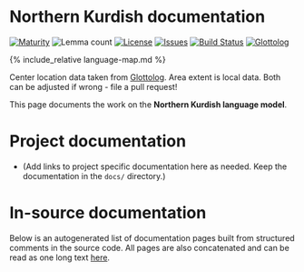 # Northern Kurdish documentation

<div class="twocolumn map" markdown="1">

[![Maturity](https://img.shields.io/endpoint?url=https%3A%2F%2Fraw.githubusercontent.com%2Fgiellalt%2Flang-kmr%2Fgh-pages%2Fmaturity.json)](https://giellalt.github.io/MaturityClassification.html)
![Lemma count](https://img.shields.io/endpoint?url=https%3A%2F%2Fraw.githubusercontent.com%2Fgiellalt%2Flang-kmr%2Fgh-pages%2Flemmacount.json)
[![License](https://img.shields.io/github/license/giellalt/lang-kmr)](https://github.com/giellalt/lang-kmr/blob/main/LICENSE)
[![Issues](https://img.shields.io/github/issues/giellalt/lang-kmr)](https://github.com/giellalt/lang-kmr/issues)
[![Build Status](https://builds.giellalt.org/api/badge/lang-kmr?label=CI)](https://builds.giellalt.org/pipelines/lang-kmr/builds/latest)
[![Glottolog](https://img.shields.io/badge/Glottolog-green)](https://glottolog.org/resource/languoid/id/nort2641)

{% include_relative language-map.md %}

Center location data taken from [Glottolog](https://glottolog.org/). Area extent is local data. Both can be adjusted if wrong - file a pull request!

</div>

This page documents the work on the **Northern Kurdish language model**. 

# Project documentation

* (Add links to project specific documentation here as needed. Keep the documentation in the `docs/` directory.)

# In-source documentation

Below is an autogenerated list of documentation pages built from structured comments in the source code. All pages are also concatenated and can be read as one long text [here](kmr.md).
